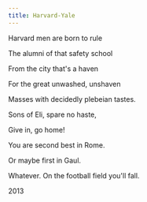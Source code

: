 ```yaml
---
title: Harvard-Yale
---
```






Harvard men are born to rule


The alumni of that safety school

From the city that's a haven

For the great unwashed, unshaven

Masses with decidedly plebeian tastes.



Sons of Eli, spare no haste,

Give in, go home!

You are second best in Rome. 

Or maybe first in Gaul. 

Whatever. On the football field you'll fall.













2013
